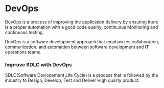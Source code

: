 # DevOps

DevOps is a process of improving the application delivery by ensuring there is a proper automation with a good code quality, continuous Monitoring and continuous testing. 

DevOps is a software development approach that emphasizes collaboration, communication, and automation between software development and IT operations teams.

### Improve SDLC with DevOps

SDLC(Software Devlopement Life Cycle) is a process that is followed by the industry to Design, Develop, Test and Deliver High quality product.
